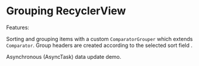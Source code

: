 # Grouping RecyclerView
Features:  
  
  Sorting and grouping items with a custom `ComparatorGrouper` which extends `Comparator`. Group headers are created according to the selected sort field .
  
  Asynchronous (AsyncTask) data update demo.
  
  
